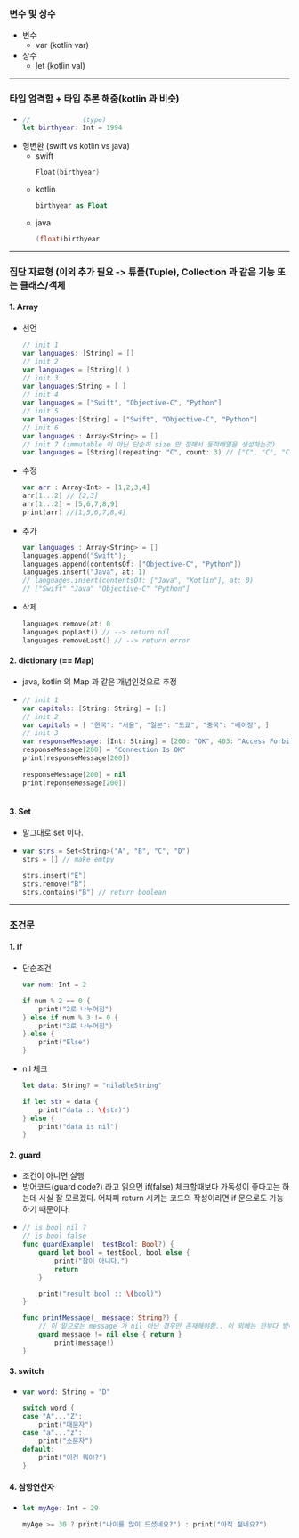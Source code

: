### 변수 및 상수
* 변수
  * var (kotlin var)
* 상수
  * let (kotlin val)
---
### 타입 엄격함 + 타입 추론 해줌(kotlin 과 비슷)
* ```swift
  //             (type)
  let birthyear: Int = 1994
* 형변환 (swift vs kotlin vs java)
  * swift
    ```swift
    Float(birthyear) 
  * kotlin
    ```kotlin
    birthyear as Float
  * java
    ```java
    (float)birthyear
---
### 집단 자료형  (이외 추가 필요 -> 튜플(Tuple), Collection 과 같은 기능 또는 클래스/객체
#### 1. Array
* 선언
  ```swift
  // init 1
  var languages: [String] = []
  // init 2
  var languages = [String]( )
  // init 3
  var languages:String = [ ]
  // init 4
  var languages = ["Swift", "Objective-C", "Python"]
  // init 5
  var languages:[String] = ["Swift", "Objective-C", "Python"]
  // init 6
  var languages : Array<String> = []
  // init 7 (immutable 이 아닌 단순히 size 만 정해서 동적배열을 생성하는것)
  var languages = [String](repeating: "C", count: 3) // ["C", "C", "C"]
* 수정
  ```swift
  var arr : Array<Int> = [1,2,3,4]
  arr[1...2] // [2,3]
  arr[1...2] = [5,6,7,8,9] 
  print(arr) //[1,5,6,7,8,4]

* 추가
  ```swift
  var languages : Array<String> = []
  languages.append("Swift");
  languages.append(contentsOf: ["Objective-C", "Python"])
  languages.insert("Java", at: 1)
  // languages.insert(contentsOf: ["Java", "Kotlin"], at: 0)
  // ["Swift" "Java" "Objective-C" "Python"]
  
* 삭제
  ```swift
  languages.remove(at: 0
  languages.popLast() // --> return nil
  languages.removeLast() // --> return error
  
#### 2. dictionary (== Map)
* java, kotlin 의 Map 과 같은 개념인것으로 추정
* ```swift
  // init 1
  var capitals: [String: String] = [:]
  // init 2
  var capitals = [ "한국": "서울", "일본": "도쿄", "중국": "베이징", ]
  // init 3
  var responseMessage: [Int: String] = [200: "OK", 403: "Access Forbidden"]
  responseMessage[200] = "Connection Is OK"
  print(responseMessage[200])
 
  responseMessage[200] = nil
  print(reponseMessage[200])
 
#### 3. Set
* 말그대로 set 이다.
* ```swift
  var strs = Set<String>("A", "B", "C", "D")
  strs = [] // make emtpy
 
  strs.insert("E")
  strs.remove("B")
  strs.contains("B") // return boolean

---
### 조건문
#### 1. if
* 단순조건
  ```swift
  var num: Int = 2
  
  if num % 2 == 0 {
      print("2로 나누어짐")
  } else if num % 3 != 0 {
      print("3로 나누어짐")
  } else {
      print("Else")
  }
* nil 체크
  ```swift
  let data: String? = "nilableString"
  
  if let str = data {
      print("data :: \(str)")
  } else {
      print("data is nil")
  }
  
#### 2. guard
* 조건이 아니면 실행
* 방어코드(guard code?) 라고 읽으면 if(false) 체크할때보다 가독성이 좋다고는 하는데 사실 잘 모르겠다. 어짜피 return 시키는 코드의 작성이라면 if 문으로도 가능하기 때문이다.
* ```swift
  // is bool nil ?
  // is bool false
  func guardExample(_ testBool: Bool?) {
      guard let bool = testBool, bool else {
          print("참이 아니다.")
          return
      }

      print("result bool :: \(bool)")
  }
  
  func printMessage(_ message: String?) {
      // 이 밑으로는 message 가 nil 아닌 경우만 존재해야함.. 이 외에는 전부다 방어함(guard)
      guard message != nil else { return }
          print(message!)
  }
  
#### 3. switch
* ```swift
  var word: String = "D"
  
  switch word {
  case "A"..."Z":
      print("대문자")
  case "a"..."z":
      print("소문자")
  default:
      print("이건 뭐야?")
  }
  
#### 4. 삼항연산자
* ```swift
  let myAge: Int = 29
  
  myAge >= 30 ? print("나이를 많이 드셨네요?") : print("아직 젊네요?")
  
  
